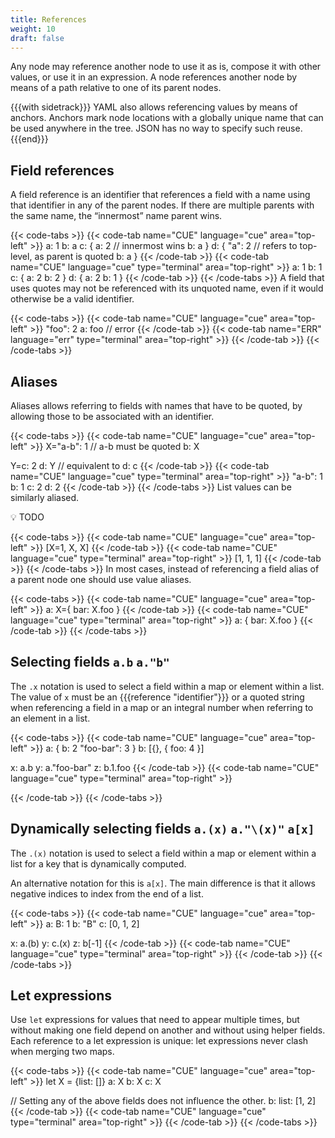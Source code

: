 ```yaml
---
title: References
weight: 10
draft: false
---
```



Any node may reference another node to use it as is, compose it with other
values, or use it in an expression. A node references another node by means of a
path relative to one of its parent nodes.

{{{with sidetrack}}}
YAML also allows referencing values by means of anchors. Anchors mark node
locations with a globally unique name that can be used anywhere in the tree.
JSON has no way to specify such reuse.
{{{end}}}

## Field references

A field reference is an identifier that references a field with a name using
that identifier in any of the parent nodes.
If there are multiple parents with the same name, the “innermost” name parent wins.

{{< code-tabs >}}
{{< code-tab name="CUE" language="cue"  area="top-left" >}}
a: 1
b: a
c: {
	a: 2
	// innermost wins
	b: a
}
d: {
	"a": 2
	// refers to top-level, as parent is quoted
	b: a
}
{{< /code-tab >}}
{{< code-tab name="CUE" language="cue" type="terminal" area="top-right" >}}
a: 1
b: 1
c: {
    a: 2
    b: 2
}
d: {
    a: 2
    b: 1
}
{{< /code-tab >}}
{{< /code-tabs >}}
A field that uses quotes may not be referenced with its unquoted name, even if
it would otherwise be a valid identifier.

{{< code-tabs >}}
{{< code-tab name="CUE" language="cue"  area="top-left" >}}
"foo": 2
a:     foo // error
{{< /code-tab >}}
{{< code-tab name="ERR" language="err" type="terminal" area="top-right" >}}
{{< /code-tab >}}
{{< /code-tabs >}}
## Aliases

Aliases allows referring to fields with names that have to be quoted, by
allowing those to be associated with an identifier.

{{< code-tabs >}}
{{< code-tab name="CUE" language="cue"  area="top-left" >}}
X="a-b": 1 // a-b must be quoted
b:       X

Y=c: 2
d:   Y // equivalent to d: c
{{< /code-tab >}}
{{< code-tab name="CUE" language="cue" type="terminal" area="top-right" >}}
"a-b": 1
b:     1
c:     2
d:     2
{{< /code-tab >}}
{{< /code-tabs >}}
List values can be similarly aliased.

<aside>
💡 TODO

</aside>

{{< code-tabs >}}
{{< code-tab name="CUE" language="cue"  area="top-left" >}}
[X=1, X, X]
{{< /code-tab >}}
{{< code-tab name="CUE" language="cue" type="terminal" area="top-right" >}}
[1, 1, 1]
{{< /code-tab >}}
{{< /code-tabs >}}
In most cases, instead of referencing a field alias of a parent node one should
use value aliases.

{{< code-tabs >}}
{{< code-tab name="CUE" language="cue"  area="top-left" >}}
a: X={
	bar: X.foo
}
{{< /code-tab >}}
{{< code-tab name="CUE" language="cue" type="terminal" area="top-right" >}}
a: {
    bar: X.foo
}
{{< /code-tab >}}
{{< /code-tabs >}}
<!--

*Advanced paragraph: To alias the top of a file, use `X=_`. More about this in embedding.*

-->

## Selecting fields `a.b` `a."b"`

The `.x` notation is used to select a field within a map or element within a
list.
The value of `x` must be an {{{reference "identifier"}}} or a quoted string when
referencing a field in a map or an integral number when referring to an element
in a list.

{{< code-tabs >}}
{{< code-tab name="CUE" language="cue"  area="top-left" >}}
a: {
    b:         2
    "foo-bar": 3
}
b: [{}, { foo: 4 }]

x: a.b
y: a."foo-bar"
z: b.1.foo
{{< /code-tab >}}
{{< code-tab name="CUE" language="cue" type="terminal" area="top-right" >}}

{{< /code-tab >}}
{{< /code-tabs >}}
## Dynamically selecting fields `a.(x)` `a."\(x)"` `a[x]`

The `.(x)` notation is used to select a field within a map or element within a
list for a key that is dynamically computed.

An alternative notation for this is `a[x]`.
The main difference is that it allows negative indices to index from the end of
a list.

{{< code-tabs >}}
{{< code-tab name="CUE" language="cue"  area="top-left" >}}
a: B: 1
b: "B"
c: [0, 1, 2]

x: a.(b)
y: c.(x)
z: b[-1]
{{< /code-tab >}}
{{< code-tab name="CUE" language="cue" type="terminal" area="top-right" >}}
{{< /code-tab >}}
{{< /code-tabs >}}
<!-- TODO: : billion laughs: YAML problem: CUE equivalent. Evaluation is fine. -->

## Let expressions

Use `let` expressions for values that need to appear multiple times, but without
making one field depend on another and without using helper fields.
Each reference to a let expression is unique: let expressions never clash when
merging two maps.

{{< code-tabs >}}
{{< code-tab name="CUE" language="cue"  area="top-left" >}}
 let X = {list: []}
a: X
b: X
c: X

// Setting any of the above fields does not influence the other.
b: list: [1, 2]
{{< /code-tab >}}
{{< code-tab name="CUE" language="cue" type="terminal" area="top-right" >}}
{{< /code-tab >}}
{{< /code-tabs >}}
